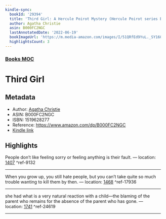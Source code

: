 ```yaml
---
kindle-sync:
  bookId: '29394'
  title: 'Third Girl: A Hercule Poirot Mystery (Hercule Poirot series Book 35)'
  author: Agatha Christie
  asin: B000FC2NGC
  lastAnnotatedDate: '2022-06-19'
  bookImageUrl: 'https://m.media-amazon.com/images/I/51QRfEd9YuL._SY160.jpg'
  highlightsCount: 3
---  
```

### [Books MOC](Books%20MOC.md)
# Third Girl
## Metadata
* Author: [Agatha Christie](https://www.amazon.comundefined)
* ASIN: B000FC2NGC
* ISBN: 1519628277
* Reference: https://www.amazon.com/dp/B000FC2NGC
* [Kindle link](kindle://book?action=open&asin=B000FC2NGC)

## Highlights
People don’t like feeling sorry or feeling anything is their fault. — location: [1407](kindle://book?action=open&asin=B000FC2NGC&location=1407) ^ref-9132

---
When you grow up, you still hate people, but you can’t take quite so much trouble wanting to kill them by then. — location: [1468](kindle://book?action=open&asin=B000FC2NGC&location=1468) ^ref-17936

---
she had what is a very natural reaction with a child—the blaming of the parent who remains for the absence of the parent who has gone. — location: [1741](kindle://book?action=open&asin=B000FC2NGC&location=1741) ^ref-24619

---
